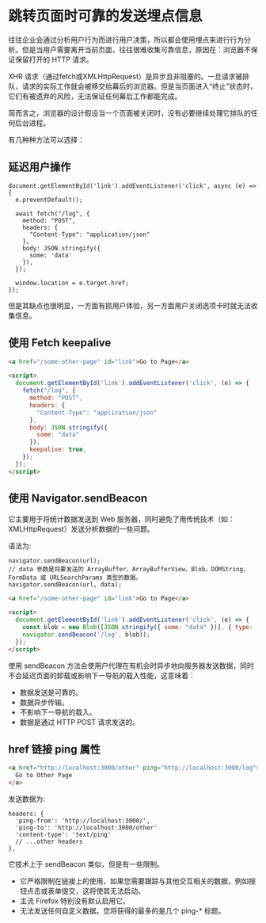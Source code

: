 # 跳转页面时可靠的发送埋点信息

往往企业会通过分析用户行为而进行用户决策，所以都会使用埋点来进行行为分析。但是当用户需要离开当前页面，往往很难收集可靠信息，原因在：浏览器不保证保留打开的 HTTP 请求。

XHR 请求（通过fetch或XMLHttpRequest）是异步且非阻塞的。一旦请求被排队，请求的实际工作就会被移交给幕后的浏览器。但是当页面进入“终止”状态时，它们有被遗弃的风险，无法保证任何幕后工作都能完成。

简而言之，浏览器的设计假设当一个页面被关闭时，没有必要继续处理它排队的任何后台进程。

有几种种方法可以选择：

## 延迟用户操作

```JS
document.getElementById('link').addEventListener('click', async (e) => {
  e.preventDefault();

  await fetch("/log", {
    method: "POST",
    headers: {
      "Content-Type": "application/json"
    }, 
    body: JSON.stringify({
      some: 'data'
    }),
  });

  window.location = e.target.href;
});
```

但是其缺点也很明显，一方面有损用户体验，另一方面用户关闭选项卡时就无法收集信息。

## 使用 Fetch keepalive

```HTML
<a href="/some-other-page" id="link">Go to Page</a>

<script>
  document.getElementById('link').addEventListener('click', (e) => {
    fetch("/log", {
      method: "POST",
      headers: {
        "Content-Type": "application/json"
      }, 
      body: JSON.stringify({
        some: "data"
      }), 
      keepalive: true,
    });
  });
</script>
```

## 使用 Navigator.sendBeacon


它主要用于将统计数据发送到 Web 服务器，同时避免了用传统技术（如：XMLHttpRequest）发送分析数据的一些问题。

语法为:
```JS
navigator.sendBeacon(url);
// data 参数是将要发送的 ArrayBuffer、ArrayBufferView、Blob、DOMString、FormData 或 URLSearchParams 类型的数据。
navigator.sendBeacon(url, data);
```

```HTML
<a href="/some-other-page" id="link">Go to Page</a>

<script>
  document.getElementById('link').addEventListener('click', (e) => {
    const blob = new Blob([JSON.stringify({ some: "data" })], { type: 'application/json; charset=UTF-8' });
    navigator.sendBeacon('/log', blob));
  });
</script>
```

使用 sendBeacon 方法会使用户代理在有机会时异步地向服务器发送数据，同时不会延迟页面的卸载或影响下一导航的载入性能，这意味着：

- 数据发送是可靠的。
- 数据异步传输。
- 不影响下一导航的载入。
- 数据是通过 HTTP POST 请求发送的。

## href 链接 ping 属性

```HTML
<a href="http://localhost:3000/other" ping="http://localhost:3000/log">
  Go to Other Page
</a>
```

发送数据为:

```
headers: {
  'ping-from': 'http://localhost:3000/',
  'ping-to': 'http://localhost:3000/other'
  'content-type': 'text/ping'
  // ...other headers
},
```

它技术上于 sendBeacon 类似，但是有一些限制。

- 它严格限制在链接上的使用，如果您需要跟踪与其他交互相关的数据，例如按钮点击或表单提交，这将使其无法启动。
- 主流 Firefox 特别没有默认启用它。
- 无法发送任何自定义数据。您将获得的最多的是几个 ping-* 标题。



